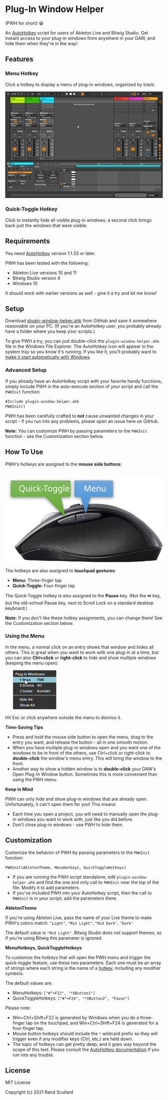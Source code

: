 # Plug-In Window Helper

(PWH for short) 😀

An [AutoHotkey](https://www.autohotkey.com/) script for users of Ableton Live and Bitwig Studio. Get
instant access to your plug-in windows from anywhere in your DAW, and hide them when they're in the
way!

## Features

### Menu Hotkey

Click a hotkey to display a menu of plug-in windows, organized by track:

![Menu Animation](readme/menu.gif)

### Quick-Toggle Hotkey

Click to instantly hide all visible plug-in windows; a second click brings back just the windows
that were visible.

## Requirements

You need [AutoHotkey](https://www.autohotkey.com/download/) version 1.1.33 or later.

PWH has been tested with the following:

- Ableton Live versions 10 and 11
- Bitwig Studio version 4
- Windows 10

It should work with earlier versions as well - give it a try and let me know!

## Setup

Download
[plugin-window-helper.ahk](https://raw.githubusercontent.com/RandScullard/plugin-window-helper/master/plugin-window-helper.ahk)
from GitHub and save it somewhere reasonable on your PC. (If you're an AutoHotkey user, you probably
already have a folder where you keep your scripts.)

To give PWH a try, you can just double-click the `plugin-window-helper.ahk` file in the Windows File
Explorer. The AutoHotkey icon will appear in the system tray so you know it's running. If you like
it, you'll probably want to [make it start automatically with
Windows](https://www.autohotkey.com/docs/FAQ.htm#Startup).

### Advanced Setup

If you already have an AutoHotkey script with your favorite handy functions, simply
include PWH in the auto-execute section of your script and call the `PWHInit` function:

    #Include plugin-window-helper.ahk
    PWHInit()

PWH has been carefully crafted to **not** cause unwanted changes in your script - if you run into
any problems, please open an issue here on GitHub.

**Note:** You can customize PWH by passing parameters to the `PWHInit` function - see the
Customization section below.

## How To Use

PWH's hotkeys are assigned to the **mouse side buttons**:

&nbsp;&nbsp;&nbsp;&nbsp;&nbsp;&nbsp;![Mouse](readme/mouse.svg)

The hotkeys are also assigned to **touchpad gestures**:

- **Menu:** Three-finger tap
- **Quick-Toggle:** Four-finger tap

The Quick-Toggle hotkey is also assigned to the **Pause** key. (Not the ⏯️ key, but the old-school
Pause key, next to Scroll Lock on a standard desktop keyboard.)

**Note:** If you don't like these hotkey assignments, you can change them! See the Customization
section below.

### Using the Menu

In the menu, a normal click on an entry shows that window and hides all others. This is great when
you want to work with one plug-in at a time, but you can also **Ctrl+click** or **right-click** to
hide and show multiple windows (keeping the menu open):

&nbsp;&nbsp;&nbsp;&nbsp;&nbsp;&nbsp;![Menu Animation](readme/menu-multi.gif)

Hit Esc or click anywhere outside the menu to dismiss it.

**Time-Saving Tips** 

- Press and hold the mouse side button to open the menu, drag to the entry you want, and release the
    button - all in one smooth motion.
- When you have multiple plug-in windows open and you want one of the windows to be in front of the
     others, use Ctrl+click or right-click to **double-click** the window's menu entry. This will
     bring the window to the front.
- Another way to show a hidden window is to **double-click** your DAW's Open Plug-In Window button.
     Sometimes this is more convenient than using the PWH menu.

**Keep in Mind**

PWH can only hide and show plug-in windows that are already open. Unfortunately, it can't
open them for you! This means:

- Each time you open a project, you will need to manually open the plug-in windows you want to work
  with, just like you did before.
- Don't close plug-in windows - use PWH to hide them.

## Customization

Customize the behavior of PWH by passing parameters to the `PWHInit` function:

    PWHInit(AbletonTheme, MenuHotkeys, QuickToggleHotkeys)

- If you are running the PWH script standalone, edit `plugin-window-helper.ahk` and find the one and
  only call to `PWHInit` near the top of the file. Modify it to add parameters.
- If you've included PWH into your AutoHotkey script, then the call to `PWHInit` is in your script;
  add the parameters there.

**AbletonTheme**

If you're using Ableton Live, pass the name of your Live theme to make PWH's colors match:
`"Light"`, `"Mid Light"`, `"Mid Dark"`, `"Dark"`

The default value is `"Mid Light"`. Bitwig Studio does not support themes, so if you're using Bitwig
this parameter is ignored.

**MenuHotkeys, QuickToggleHotkeys**

To customize the hotkeys that will open the PWH menu and trigger the quick-toggle feature, use these
two parameters. Each one must be an array of strings where each string is the name of a
[hotkey](https://www.autohotkey.com/docs/Hotkeys.htm), including any modifier symbols.

The default values are:

- MenuHotkeys: `["#^+F22", "*XButton1"]`
- QuickToggleHotkeys: `["#^+F24", "*XButton2", "Pause"]`

Please note:

- Win+Ctrl+Shift+F22 is generated by Windows when you do a three-finger tap on the touchpad, and
  Win+Ctrl+Shift+F24 is generated for a four-finger tap.
- Mouse button hotkeys should include the `*` wildcard prefix so they will trigger even if any
  modifier keys (Ctrl, etc.) are held down.
- The topic of hotkeys can get pretty deep, and it goes way beyond the scope of this text. Please
  consult the [AutoHotkey documentation](https://www.autohotkey.com/docs/Hotkeys.htm) if you run
  into any trouble.

## License

MIT License

Copyright (c) 2021 Rand Scullard